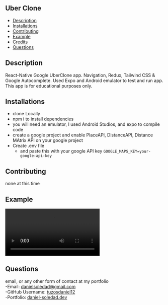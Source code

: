 ## Uber Clone

- [Description](#Description)
- [Installations](#Installations)
- [Contributing](#Contributing)
- [Example](#Test)
- [Credits](#Credits)
- [Questions](#Questions)

## Description

React-Native Google UberClone app. Navigation, Redux, Tailwind CSS & Google Autocomplete. Used Expo and Android emulator to test and run app. This app is for educational purposes only. 

## Installations

* clone Locally
* npm i to install dependencies
* you will need an emulator, I used Android Studios, and expo to compile code
* create a google project and enable PlaceAPI, DistanceAPI, Distance MAtrix API on your google project
* Create .env file
    * and paste this with your google API key `GOOGLE_MAPS_KEY=your-google-api-key`
    
## Contributing

none at this time

## Example

![caption](https://user-images.githubusercontent.com/68839236/131614359-3d7f6eff-7063-465a-b311-e6b55b835be2.mp4)

## Questions
email, or any other form of contact at my portfolio
<br>
-Email: [danielsoledad@gmail.com](mailto:danielsoledad@gmail.com)
<br>
-GitHub Username: [tuzosdaniel12](https://github.com/tuzosdaniel12) 
<br>
-Portfolio: [daniel-soledad.dev](https://daniel-soledad.dev) 





